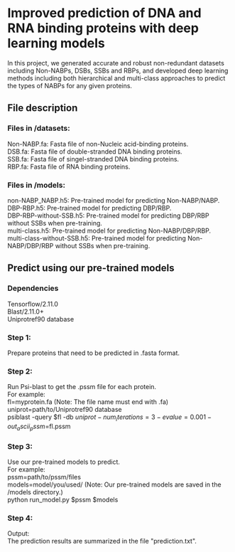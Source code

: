 # Improved prediction of DNA and RNA binding proteins with deep learning models
In this project, we generated accurate and robust non-redundant datasets including Non-NABPs, DSBs, SSBs and RBPs, and developed deep learning methods including both hierarchical and multi-class approaches to predict the types of NABPs for any given proteins.

## File description
### Files in /datasets:
Non-NABP.fa: Fasta file of non-Nucleic acid-binding proteins. \
DSB.fa: Fasta file of double-stranded DNA binding proteins. \
SSB.fa: Fasta file of singel-stranded DNA binding proteins. \
RBP.fa: Fasta file of RNA binding proteins.
### Files in /models:
non-NABP_NABP.h5: Pre-trained model for predicting Non-NABP/NABP. \
DBP-RBP.h5: Pre-trained model for predicting DBP/RBP. \
DBP-RBP-without-SSB.h5: Pre-trained model for predicting DBP/RBP without SSBs when pre-training. \
multi-class.h5: Pre-trained model for predicting Non-NABP/DBP/RBP. \
multi-class-without-SSB.h5: Pre-trained model for predicting Non-NABP/DBP/RBP without SSBs when pre-training.

## Predict using our pre-trained models
### Dependencies
Tensorflow/2.11.0 \
Blast/2.11.0+ \
Uniprotref90 database
### Step 1: 
Prepare proteins that need to be predicted in .fasta format.
### Step 2: 
Run Psi-blast to get the .pssm file for each protein. \
For example: \
fl=myprotein.fa (Note: The file name must end with .fa) \
uniprot=path/to/Uniprotref90 database \
psiblast -query $fl -db $uniprot -num_iterations=3 -evalue=0.001 -out_ascii_pssm=$fl.pssm
### Step 3: 
Use our pre-trained models to predict. \
For example: \
pssm=path/to/pssm/files \
models=model/you/used/ (Note: Our pre-trained models are saved in the /models directory.) \
python run_model.py $pssm $models
### Step 4: 
Output: \
The prediction results are summarized in the file "prediction.txt".

